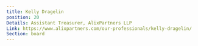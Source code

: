 ```yaml
---
title: Kelly Dragelin
position: 20
Details: Assistant Treasurer, AlixPartners LLP
Link: https://www.alixpartners.com/our-professionals/kelly-dragelin/
Section: board
---
```


